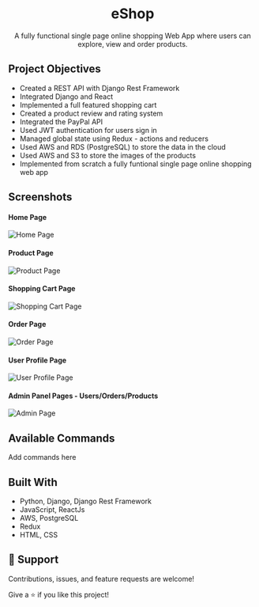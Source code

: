 <h1 align="center">eShop<project-name></h1>

<p align="center">A fully functional single page online shopping Web App where users
can explore, view and order products.<project-description></p>

## Project Objectives
  
- Created a REST API with Django Rest Framework
- Integrated Django and React
- Implemented a full featured shopping cart
- Created a product review and rating system
- Integrated the PayPal API
- Used JWT authentication for users sign in 
- Managed global state using Redux - actions and reducers
- Used AWS and RDS (PostgreSQL) to store the data in the cloud
- Used AWS and S3 to store the images of the products
- Implemented from scratch a fully funtional single page online shopping web app
  
  
  
<!-- 
## Links

- [Repo](https://github.com/AVrachimis/AV-opticalHouse-website "<project-name> Repo")

- [Live](<Homepage url> "Live View")

- [Bugs](https://github.com/Rohit19060/<project-name>/issues "Issues Page")

- [API](<API Link> "API")
 -->
  
## Screenshots
<!-- Solarized dark             |  Solarized Ocean
:-------------------------:|:-------------------------:
![Home Page](https://user-images.githubusercontent.com/59974142/128188553-a22bba70-feb7-4ab5-a039-cca90a42ddf3.JPG) |  ![Home Page](https://user-images.githubusercontent.com/59974142/128188553-a22bba70-feb7-4ab5-a039-cca90a42ddf3.JPG)
 -->

#### Home Page
![Home Page](https://user-images.githubusercontent.com/59974142/128188558-48723346-374e-4ab0-800b-2061e37d53a2.JPG)

#### Product Page
![Product Page](https://user-images.githubusercontent.com/59974142/128188553-a22bba70-feb7-4ab5-a039-cca90a42ddf3.JPG)

#### Shopping Cart Page
![Shopping Cart Page](https://user-images.githubusercontent.com/59974142/128188561-fcfe1e33-63a8-425a-876b-27536bd0a9e3.JPG)

#### Order Page
![Order Page](https://user-images.githubusercontent.com/59974142/128188562-6af003d3-8813-4be9-b346-e90d9e1bde6d.JPG)

#### User Profile Page
![User Profile Page](https://user-images.githubusercontent.com/59974142/128188563-663cd153-42d7-44b9-a5d4-f273d6db8090.JPG)
  
#### Admin Panel Pages - Users/Orders/Products
![Admin Page](https://user-images.githubusercontent.com/59974142/128188564-7840cd0c-1047-4a32-a23b-724470419f27.JPG)


## Available Commands
  
Add commands here
<!-- 
In the project directory, you can run:

### `npm start" : "react-scripts start"`,

The app is built using `create-react-app` so this command Runs the app in Development mode. Open [http://localhost:3000](http://localhost:3000) to view it in the browser. You also need to run the server file as well to completely run the app. The page will reload if you make edits.
You will also see any lint errors in the console.

### `"npm run build": "react-scripts build"`,

Builds the app for production to the `build` folder. It correctly bundles React in production mode and optimizes the build for the best performance. The build is minified and the filenames include the hashes. Your app will be ready to deploy!

### `"npm run test": "react-scripts test"`,

Launches the test runner in the interactive watch mode.

### `"npm run dev": "concurrently "nodemon server" "npm run start"`,

For running the server and app together I am using concurrently this helps a lot in the MERN application as it runs both the server (client and server) concurrently. So you can work on them both together.

### `"serve": "node server"`

For running the server file on you can use this command.

### `npm run serve`
 -->
## Built With

- Python, Django, Django Rest Framework
- JavaScript, ReactJs
- AWS, PostgreSQL
- Redux
- HTML, CSS
<!-- 
## Future Updates

- [ ] Reliable Storage

## Author

**Rohit Jain**

- [Profile](https://github.com/rohit19060 "Rohit jain")
- [Email](mailto:rohitjain19060@gmail.com?subject=Hi "Hi!")
- [Website](https://kingtechnologies.in "Welcome")
 -->
  
## 🤝 Support

Contributions, issues, and feature requests are welcome!

Give a ⭐️ if you like this project!
